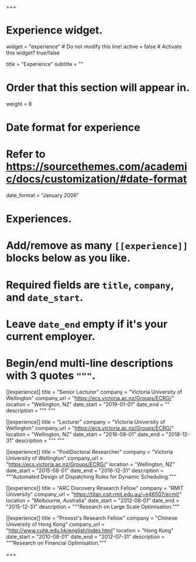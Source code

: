 +++
# Experience widget.
widget = "experience"  # Do not modify this line!
active = false  # Activate this widget? true/false

title = "Experience"
subtitle = ""

# Order that this section will appear in.
weight = 8

# Date format for experience
#   Refer to https://sourcethemes.com/academic/docs/customization/#date-format
date_format = "January 2006"

# Experiences.
#   Add/remove as many `[[experience]]` blocks below as you like.
#   Required fields are `title`, `company`, and `date_start`.
#   Leave `date_end` empty if it's your current employer.
#   Begin/end multi-line descriptions with 3 quotes `"""`.
[[experience]]
  title = "Senior Lecturer"
  company = "Victoria University of Wellington"
  company_url = "https://ecs.victoria.ac.nz/Groups/ECRG/"
  location = "Wellington, NZ"
  date_start = "2019-01-01"
  date_end = ""
  description = """
  """

[[experience]]
  title = "Lecturer"
  company = "Victoria University of Wellington"
  company_url = "https://ecs.victoria.ac.nz/Groups/ECRG/"
  location = "Wellington, NZ"
  date_start = "2016-08-01"
  date_end = "2018-12-31"
  description = """
  """

[[experience]]
  title = "PostDoctoral Researcher"
  company = "Victoria University of Wellington"
  company_url = "https://ecs.victoria.ac.nz/Groups/ECRG/"
  location = "Wellington, NZ"
  date_start = "2015-08-01"
  date_end = "2016-12-31"
  description = """Automated Design of Dispatching Rules for Dynamic Scheduling."""

[[experience]]
  title = "ARC Discovery Research Fellow"
  company = "RMIT University"
  company_url = "https://titan.csit.rmit.edu.au/~e46507/ecml/"
  location = "Melbourne, Australia"
  date_start = "2012-08-01"
  date_end = "2015-12-31"
  description = """Research on Large Scale Optimisation."""

[[experience]]
  title = "Provost's Research Fellow"
  company = "Chinese University of Hong Kong"
  company_url = "http://www.cuhk.edu.hk/english/index.html"
  location = "Hong Kong"
  date_start = "2010-08-01"
  date_end = "2012-07-31"
  description = """Research on Financial Optimisation."""

+++
